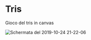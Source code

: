 # Tris
Gioco del tris in canvas

![Schermata del 2019-10-24 21-22-06](https://user-images.githubusercontent.com/50950273/67518246-ac761500-f6a4-11e9-8c91-d260aeb92217.png)
